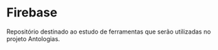 # Firebase
Repositório destinado ao estudo de ferramentas que serão utilizadas no projeto Antologias.
